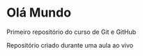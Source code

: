 # Olá Mundo
 Primeiro repositório do curso de Git e GitHub

Repositório criado durante uma aula ao vivo
